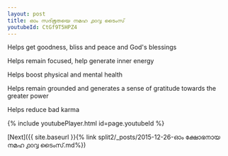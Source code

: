 ```yaml
---
layout: post
title: ഓം സദ്‌ഭൂതയെ നമഹ ൧൦൮ ടൈംസ്
youtubeId: CtGf9T5HPZ4
---
```

 
 
Helps get goodness, bliss and peace and God's blessings
 
Helps remain focused, help generate inner energy 
 
Helps boost physical and mental health 
 
Helps remain grounded and generates a sense of gratitude towards the greater power 
 
Helps reduce bad karma
 
 
 
 


{% include youtubePlayer.html id=page.youtubeId %}
 
[Next]({{ site.baseurl }}{% link  split2/_posts/2015-12-26-ഓം ക്ഷോഭനായ നമഹ ൧൦൮ ടൈംസ്.md%})
 
